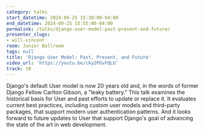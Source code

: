 ```yaml
---
category: talks
start_datetime: 2024-09-25 15:30:00-04:00
end_datetime: 2024-09-25 15:55:00-04:00
permalink: /talks/django-user-model-past-present-and-future/
presenter_slugs:
- will-vincent
room: Junior Ballroom
tags: null
title: 'Django User Model: Past, Present, and Future'
video_url: 'https://youtu.be/cky2PGvFQLU'
track: t0
---
```


Django's default User model is now 20 years old and, in the words of former Django Fellow Carlton Gibson, a "leaky battery." This talk examines the historical basis for User and past efforts to update or replace it. It evaluates current best practices, including custom user models and third-party packages, that support modern user authentication patterns. And it looks forward to future updates to User that support Django's goal of advancing the state of the art in web development.
